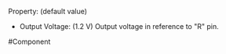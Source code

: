 Property: (default value)

- Output Voltage: (1.2 V)
   Output voltage in reference to "R" pin.


#Component 